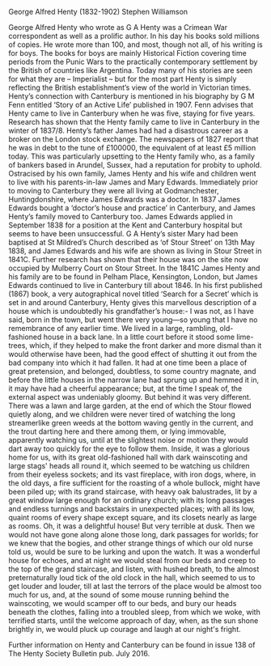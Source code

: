 George Alfred Henty (1832-1902)
Stephen Williamson

George Alfred Henty who wrote as G A Henty was a Crimean War correspondent as well as a prolific author. In his day his books sold millions of copies. He wrote more than 100, and most, though not all, of his writing is for boys. The books for boys are mainly Historical Fiction covering time periods from the Punic Wars to the practically contemporary settlement by the British of countries like Argentina. Today many of his stories are seen for what they are – Imperialist – but for the most part Henty is simply reflecting the British establishment’s view of the world in Victorian times. 
Henty’s connection with Canterbury is mentioned in his biography by G M Fenn entitled ‘Story of an Active Life’ published in 1907. Fenn advises that Henty came to live in Canterbury when he was five, staying for five years. Research has shown that the Henty family came to live in Canterbury in the winter of 1837/8. 
Henty’s father James had had a disastrous career as a broker on the London stock exchange. The newspapers of 1827 report that he was in debt to the tune of £100000, the equivalent of at least £5 million today. This was particularly upsetting to the Henty family who, as a family of bankers based in Arundel, Sussex, had a reputation for probity to uphold. Ostracised by his own family, James Henty and his wife and children went to live with his parents-in-law James and Mary Edwards. Immediately prior to moving to Canterbury they were all living at Godmanchester, Huntingdonshire, where James Edwards was a doctor. In 1837 James Edwards bought a ‘doctor’s house and practice’ in Canterbury, and James Henty’s family moved to Canterbury too. James Edwards applied in September 1838 for a position at the Kent and Canterbury hospital but seems to have been unsuccessful. G A Henty’s sister Mary had been baptised at St Mildred’s Church described as ‘of Stour Street’ on 13th May 1838, and James Edwards and his wife are shown as living in Stour Street in 1841C. Further research has shown that their house was on the site now occupied by Mulberry Court on Stour Street. In the 1841C James Henty and his family are to be found in Pelham Place, Kensington, London, but James Edwards continued to live in Canterbury till about 1846.
In his first published (1867) book, a very autographical novel titled ‘Search for a Secret’ which is set in and around Canterbury, Henty gives this marvellous description of a house which is undoubtedly his grandfather’s house:-
I was not, as I have said, born in the town, but went there very young—so young that I have no remembrance of any earlier time.
We lived in a large, rambling, old-fashioned house in a back lane. In a little court before it stood some lime-trees, which, if they helped to make the front darker and more dismal than it would otherwise have been, had the good effect of shutting it out from the bad company into which it had fallen.
It had at one time been a place of great pretension, and belonged, doubtless, to some country magnate, and before the little houses in the narrow lane had sprung up and hemmed it in, it may have had a cheerful appearance; but, at the time I speak of, the external aspect was undeniably gloomy. But behind it was very different. There was a lawn and large garden, at the end of which the Stour flowed quietly along, and we children were never tired of watching the long streamerlike green weeds at the bottom waving gently in the current, and the trout darting here and there among them, or lying immovable, apparently watching us, until at the slightest noise or motion they would dart away too quickly for the eye to follow them.
Inside, it was a glorious home for us, with its great old-fashioned hall with dark wainscoting and large stags' heads all round it, which seemed to be watching us children from their eyeless sockets; and its vast fireplace, with iron dogs, where, in the old days, a fire sufficient for the roasting of a whole bullock, might have been piled up; with its grand staircase, with heavy oak balustrades, lit by a great window large enough for an ordinary church; with its long passages and endless turnings and backstairs in unexpected places; with all its low, quaint rooms of every shape except square, and its closets nearly as large as rooms.
Oh, it was a delightful house! But very terrible at dusk. Then we would not have gone along alone those long, dark passages for worlds; for we knew that the bogies, and other strange things of which our old nurse told us, would be sure to be lurking and upon the watch.
It was a wonderful house for echoes, and at night we would steal from our beds and creep to the top of the grand staircase, and listen, with hushed breath, to the almost preternaturally loud tick of the old clock in the hall, which seemed to us to get louder and louder, till at last the terrors of the place would be almost too much for us, and, at the sound of some mouse running behind the wainscoting, we would scamper off to our beds, and bury our heads beneath the clothes, falling into a troubled sleep, from which we woke, with terrified starts, until the welcome approach of day, when, as the sun shone brightly in, we would pluck up courage and laugh at our night's fright.


Further information on Henty and Canterbury can be found in issue 138 of The Henty Society Bulletin pub. July 2016.

